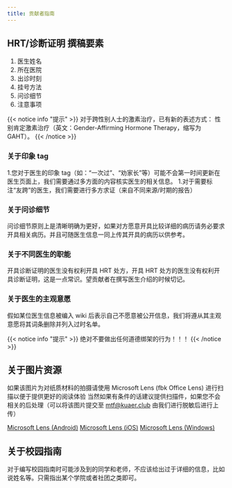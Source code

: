 ```yaml
---
title: 贡献者指南
---
```


## HRT/诊断证明 撰稿要素

1. 医生姓名
1. 所在医院
1. 出诊时刻
1. 挂号方法
1. 问诊细节
1. 注意事项

{{< notice info "提示" >}}
对于跨性别人士的激素治疗，已有新的表述方式：
性别肯定激素治疗（英文：Gender-Affirming Hormone Therapy，缩写为 GAHT）。
{{< /notice >}}

### 关于印象 tag

1.您对于医生的印象 tag（如：“一次过”、“劝家长”等）可能不会第一时间更新在医生页面上，我们需要通过多方面的内容核实医生的相关信息。
1.对于需要标注“友跨”的医生，我们需要进行多方求证（来自不同来源/时期的报告）

### 关于问诊细节

问诊细节原则上是清晰明确为更好，如果对方愿意开具比较详细的病历请务必要求开具相关病历。并且可随医生信息一同上传其开具的病历以供参考。

### 关于不同医生的职能

开具诊断证明的医生没有权利开具 HRT 处方，开具 HRT 处方的医生没有权利开具诊断证明，这是一点常识。望贡献者在撰写医生介绍的时候切记。

### 关于医生的主观意愿

假如某位医生信息被编入 wiki 后表示自己不愿意被公开信息，我们将遵从其主观意愿将其词条删除并列入过时名单。

{{< notice info "提示" >}}
绝对不要做出任何道德绑架的行为！！！
{{< /notice >}}

## 关于图片资源

如果该图片为对纸质材料的拍摄请使用 Microsoft Lens (fbk Office Lens) 进行扫描以便于提供更好的阅读体验
当然如果有条件的话建议提供扫描件，如果您不会相关的后处理（可以将该图片提交至 <mtf@kuaer.club> 由我们进行脱敏后进行上传）

[Microsoft Lens (Android)](https://coolapk.com/apk/com.microsoft.office.officelens)
[Microsoft Lens (iOS)](https://apps.apple.com/app/id975925059)
[Microsoft Lens (Windows)](https://www.microsoft.com/en-us/p/office-lens/9wzdncrfj3t8)

## 关于校园指南

对于编写校园指南时可能涉及到的同学和老师，不应该给出过于详细的信息，比如说姓名等。只需指出某个学院或者社团之类即可。
